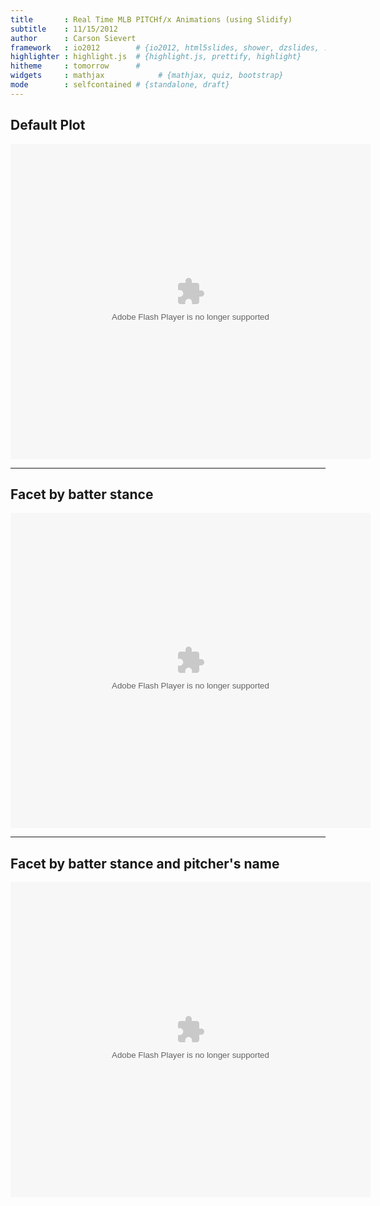 ```yaml
---
title       : Real Time MLB PITCHf/x Animations (using Slidify)
subtitle    : 11/15/2012
author      : Carson Sievert
framework   : io2012        # {io2012, html5slides, shower, dzslides, ...}
highlighter : highlight.js  # {highlight.js, prettify, highlight}
hitheme     : tomorrow      # 
widgets     : mathjax            # {mathjax, quiz, bootstrap}
mode        : selfcontained # {standalone, draft}
---
```








## Default Plot

<div align = "center">
 <embed width="576" height="504" name="plugin" src="figure/animate1.swf" type="application/x-shockwave-flash"> 
</div>


---

## Facet by batter stance

<div align = "center">
 <embed width="576" height="504" name="plugin" src="figure/animate2.swf" type="application/x-shockwave-flash"> 
</div>


---

## Facet by batter stance and pitcher's name

<div align = "center">
 <embed width="576" height="504" name="plugin" src="figure/animate3.swf" type="application/x-shockwave-flash"> 
</div>




